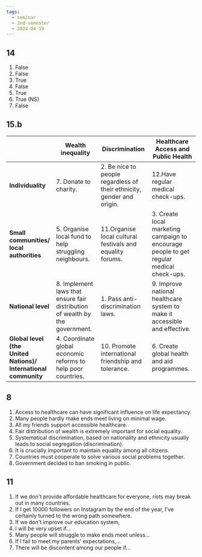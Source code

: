 ```yaml
---
tags:
  - seminar
  - 2nd-semester
  - 2024-04-19
---
```


## 14

1) False
2) False
3) True
4) False
5) True
6) True (NS)
7) False

## 15.b

|                                                                         | **Wealth<br>inequality**                                                     | **Discrimination**                                                     | **Healthcare<br>Access and<br>Public Health**                                               |
| ----------------------------------------------------------------------- | ---------------------------------------------------------------------------- | ---------------------------------------------------------------------- | ------------------------------------------------------------------------------------------- |
| **Individuality**                                                       | 7. Donate to charity.                                                        | 2. Be nice to people regardless of their ethnicity, gender and origin. | 12.Have regular medical check-ups.                                                          |
| **Small communities/<br>local authorities**                             | 5. Organise local fund to help struggling neighbours.                        | 11.Organise local cultural festivals and equality forums.              | 3. Create local marketing campaign to encourage people to get regular medical<br>check-ups. |
| **National level**                                                      | 8. Implement laws that ensure fair distribution of wealth by the government. | 1. Pass anti-discrimination laws.                                      | 9. Improve national healthcare system to make it accessible and effective.                  |
| **Global level (the<br>United Nations)/<br>International<br>community** | 4. Coordinate global economic reforms to help poor countries.                | 10. Promote international friendship and tolerance.                    | 6. Create global health and aid programmes.                                                 |

## 8

1) Access to healthcare can have significant influence on life expectancy.
2) Many people hardly make ends meet living on minimal wage.
3) All my friends support accessible healthcare.
4) Fair distribution of wealth is extremely important for social equality.
5) Systematical discrimination, based on nationality and ethnicity usually leads to social segregation (discrimination).
6) It is crucially important to maintain equality among all citizens.
7) Countries must cooperate to solve various social problems together.
8) Government decided to ban smoking in public.

## 11

1. If we don't provide affordable healthcare for everyone, riots may break out in many countries.
2. If I get 10000 followers on Instagram by the end of the year, I've certainly turned to the wrong path somewhere.
3. If we don't improve our education system, 
4. I will be very upset if…
5. Many people will struggle to make ends meet unless…
6. If I fail to meet my parents' expectations,…
7. There will be discontent among our people if…